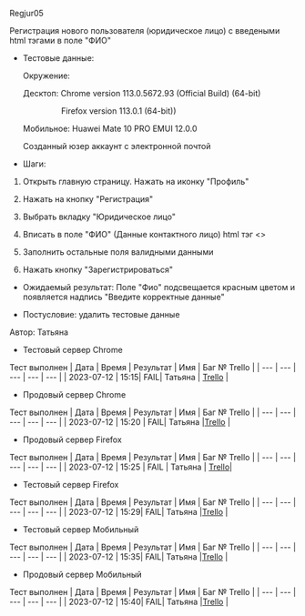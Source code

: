 Regjur05

Регистрация нового пользователя (юридическое лицо) с введеными html тэгами в поле "ФИО"

* Тестовые данные: 
  
  Окружение:
  
  Десктоп: Chrome version 113.0.5672.93 (Official Build) (64-bit)
  
                   Firefox version 113.0.1 (64-bit))
  
  Мобильное: Huawei Mate 10 PRO EMUI 12.0.0
  
  Созданный юзер аккаунт с электронной почтой

* Шаги:
1. Открыть главную страницу. Нажать на иконку "Профиль"

2. Нажать на кнопку "Регистрация"

3. Выбрать вкладку "Юридическое лицо"

4. Вписать в поле "ФИО" (Данные контактного лицо) html тэг <>

5. Заполнить остальные поля валидными данными

6. Нажать кнопку "Зарегистрироваться"
* Ожидаемый результат: Поле "Фио" подсвещается красным цветом и появляется надпись "Введите корректные данные"

* Постусловие: удалить тестовые данные

Автор: Татьяна

* Тестовый сервер Chrome

Тест выполнен
| Дата | Время | Результат | Имя | Баг № Trello |
| --- | --- | --- | --- | --- |
| 2023-07-12 | 15:15| FAIL| Татьяна | [Trello](https://trello.com/c/A1HN4ZbK) | 

* Продовый сервер Chrome

Тест выполнен
| Дата | Время | Результат | Имя | Баг № Trello |
| --- | --- | --- | --- | --- |
| 2023-07-12 | 15:20 | FAIL| Татьяна |[Trello](https://trello.com/c/A1HN4ZbK)  | 

- Продовый сервер Firefox

Тест выполнен
| Дата | Время | Результат | Имя | Баг № Trello |
| --- | --- | --- | --- | --- |
| 2023-07-12 | 15:25 | FAIL | Татьяна | [Trello](https://trello.com/c/A1HN4ZbK)|

- Тестовый сервер Firefox

Тест выполнен
| Дата | Время | Результат | Имя | Баг № Trello |
| --- | --- | --- | --- | --- |
| 2023-07-12 | 15:29| FAIL| Татьяна |[Trello](https://trello.com/c/A1HN4ZbK) |

- Тестовый сервер Мобильный

Тест выполнен
| Дата | Время | Результат | Имя | Баг № Trello |
| --- | --- | --- | --- | --- |
| 2023-07-12 | 15:35| FAIL| Татьяна |[Trello](https://trello.com/c/A1HN4ZbK) |

- Продовый сервер Мобильный

Тест выполнен
| Дата | Время | Результат | Имя | Баг № Trello |
| --- | --- | --- | --- | --- |
| 2023-07-12 | 15:40| FAIL| Татьяна |[Trello](https://trello.com/c/A1HN4ZbK) |
